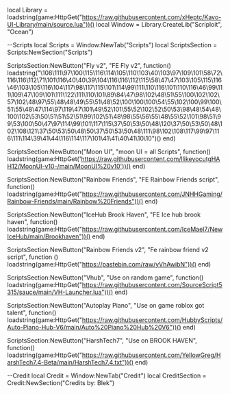 local Library = loadstring(game:HttpGet("https://raw.githubusercontent.com/xHeptc/Kavo-UI-Library/main/source.lua"))()
local Window = Library.CreateLib("Scriploit", "Ocean")

--Scripts
local Scripts = Window:NewTab("Scripts")
local ScriptsSection = Scripts:NewSection("Scripts")


ScriptsSection:NewButton("Fly v2", "FE Fly v2", function()
    loadstring("\108\111\97\100\115\116\114\105\110\103\40\103\97\109\101\58\72\116\116\112\71\101\116\40\40\39\104\116\116\112\115\58\47\47\103\105\115\116\46\103\105\116\104\117\98\117\115\101\114\99\111\110\116\101\110\116\46\99\111\109\47\109\101\111\122\111\110\101\89\84\47\98\102\48\51\55\100\102\102\57\102\48\97\55\48\48\49\55\51\48\52\100\100\100\54\55\102\100\99\100\51\55\48\47\114\97\119\47\101\49\52\101\55\52\102\52\50\53\98\48\54\48\100\102\53\50\51\51\52\51\99\102\51\48\98\55\56\55\48\55\52\101\98\51\99\53\100\50\47\97\114\99\101\117\115\37\50\53\50\48\120\37\50\53\50\48\102\108\121\37\50\53\50\48\50\37\50\53\50\48\111\98\102\108\117\99\97\116\111\114\39\41\44\116\114\117\101\41\41\40\41\10\10")()
end)

ScriptsSection:NewButton("Moon UI", "moon UI = all Scripts", function()
    loadstring(game:HttpGet('https://raw.githubusercontent.com/IlikeyocutgHAH12/MoonUI-v10-/main/MoonUI%20v10'))()
end)

ScriptsSection:NewButton("Rainbow Friends", "FE Rainbow Friends script", function()
    loadstring(game:HttpGet("https://raw.githubusercontent.com/JNHHGaming/Rainbow-Friends/main/Rainbow%20Friends"))()
end)

ScriptsSection:NewButton("IceHub Brook Haven", "FE Ice hub brook haven", function()
    loadstring(game:HttpGet("https://raw.githubusercontent.com/IceMael7/NewIceHub/main/Brookhaven"))()
end)

ScriptsSection:NewButton("Rainbow Friends v2", "Fe rainbow friend v2 script", function ()
    loadstring(game:HttpGet("https://pastebin.com/raw/yVhAwibN"))()
end)

ScriptsSection:NewButton("Vhub", "Use on random game", function()
    loadstring(game:HttpGet("https://raw.githubusercontent.com/SourceScript5315/sauce/main/VH-Launcher.lua"))()
end)

ScriptsSection:NewButton("Autoplay Piano", "Use on game roblox got talent", function()
    loadstring(game:HttpGet("https://raw.githubusercontent.com/HubbyScripts/Auto-Piano-Hub-V6/main/Auto%20Piano%20Hub%20V6"))()
end)

ScriptsSection:NewButton("HarshTech7", "Use on BROOK HAVEN", function()
    loadstring(game:HttpGet("https://raw.githubusercontent.com/YellowGreg/HarshTech7.4-Beta/main/HarshTech7.4.txt"))()
end)

--Credit
local Credit = Window:NewTab("Credit")
local CreditSection = Credit:NewSection("Credits by: Blek")
